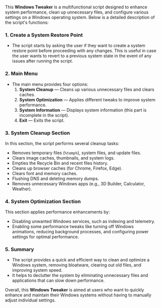 This **Windows Tweaker** is a multifunctional script designed to enhance system performance, clean up unnecessary files, and configure various settings 
on a Windows operating system. Below is a detailed description of the script's functions:


### 1. **Create a System Restore Point**
   - The script starts by asking the user if they want to create a system restore point before proceeding with any changes. This is useful in case the user wants to revert to a previous system state in the event of any issues after running the script.

### 2. **Main Menu**
   - The main menu provides four options:
     1. **System Cleanup** — Cleans up various unnecessary files and clears caches.
     2. **System Optimization** — Applies different tweaks to improve system performance.
     3. **System Information** — Displays system information (this part is incomplete in the script).
     4. **Exit** — Exits the script.

### 3. **System Cleanup Section**
   In this section, the script performs several cleanup tasks:
   - Removes temporary files (`%temp%`), system files, and update files.
   - Clears image caches, thumbnails, and system logs.
   - Empties the Recycle Bin and recent files history.
   - Cleans up browser caches (for Chrome, Firefox, Edge).
   - Clears font and memory caches.
   - Flushing DNS and deleting memory dumps.
   - Removes unnecessary Windows apps (e.g., 3D Builder, Calculator, Weather).

### 4. **System Optimization Section**
   This section applies performance enhancements by:
   - Disabling unwanted Windows services, such as indexing and telemetry.
   - Enabling some performance tweaks like turning off Windows animations, reducing background processes, and configuring power settings for optimal performance.

### 5. **Summary**
   - The script provides a quick and efficient way to clean and optimize a Windows system, removing bloatware, clearing out old files, and improving system speed.
   - It helps to declutter the system by eliminating unnecessary files and applications that can slow down performance.

Overall, this **Windows Tweaker** is aimed at users who want to quickly enhance and maintain their Windows systems without having to manually adjust individual settings.

